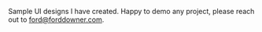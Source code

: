 Sample UI designs I have created. Happy to demo any project, please reach out to ford@forddowner.com.
